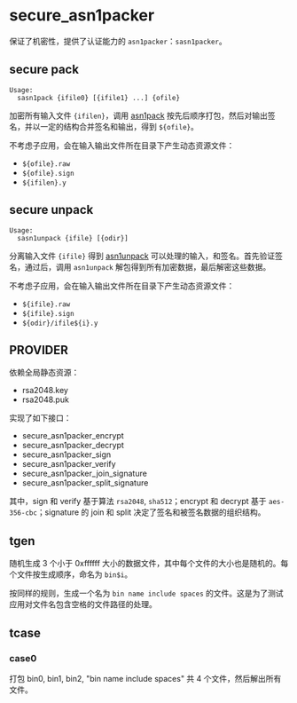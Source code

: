 # secure_asn1packer

保证了机密性，提供了认证能力的 `asn1packer`：`sasn1packer`。

## secure pack

```
Usage:
  sasn1pack {ifile0} [{ifile1} ...] {ofile}
```

加密所有输入文件 `{ifilen}`，调用 [asn1pack](../asn1packer/ShellKit_asn1pack.sh) 按先后顺序打包，然后对输出签名，并以一定的结构合并签名和输出，得到 `${ofile}`。

不考虑子应用，会在输入输出文件所在目录下产生动态资源文件：

- `${ofile}.raw`
- `${ofile}.sign`
- `${ifilen}.y`

## secure unpack

```
Usage:
  sasn1unpack {ifile} [{odir}]
```

分离输入文件 `{ifile}` 得到 [asn1unpack](../asn1packer/ShellKit_asn1unpack.sh) 可以处理的输入，和签名。首先验证签名，通过后，调用 `asn1unpack` 解包得到所有加密数据，最后解密这些数据。

不考虑子应用，会在输入输出文件所在目录下产生动态资源文件：

- `${ifile}.raw`
- `${ifile}.sign`
- `${odir}/ifile${i}.y`

## PROVIDER

依赖全局静态资源：

- rsa2048.key
- rsa2048.puk

实现了如下接口：

- secure_asn1packer_encrypt
- secure_asn1packer_decrypt
- secure_asn1packer_sign
- secure_asn1packer_verify
- secure_asn1packer_join_signature
- secure_asn1packer_split_signature

其中，sign 和 verify 基于算法 `rsa2048`, `sha512`；encrypt 和 decrypt 基于 `aes-356-cbc`；signature 的 join 和 split 决定了签名和被签名数据的组织结构。

## tgen

随机生成 3 个小于 0xffffff 大小的数据文件，其中每个文件的大小也是随机的。每个文件按生成顺序，命名为 `bin$i`。

按同样的规则，生成一个名为 `bin name include spaces` 的文件。这是为了测试应用对文件名包含空格的文件路径的处理。

## tcase

### case0

打包 bin0, bin1, bin2, "bin name include spaces" 共 4 个文件，然后解出所有文件。
